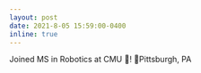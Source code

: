 ```yaml
---
layout: post
date: 2021-8-05 15:59:00-0400
inline: true
---
```


Joined MS in Robotics at CMU 🤖! 📍Pittsburgh, PA